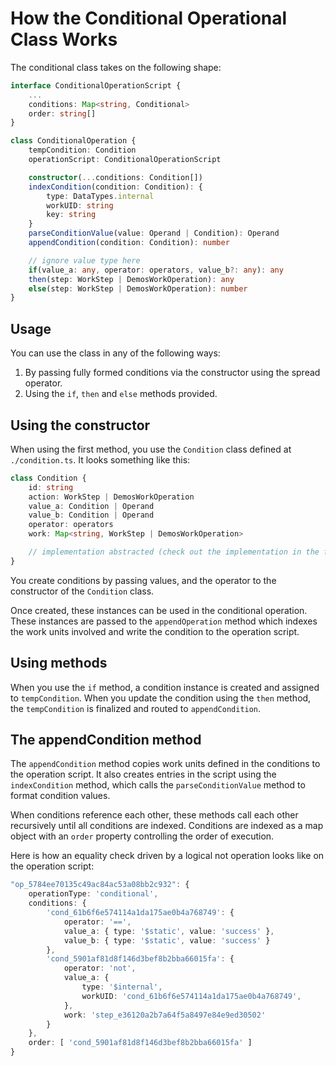 # How the Conditional Operational Class Works

The conditional class takes on the following shape:

```ts
interface ConditionalOperationScript {
    ...
    conditions: Map<string, Conditional>
    order: string[]
}

class ConditionalOperation {
    tempCondition: Condition
    operationScript: ConditionalOperationScript

    constructor(...conditions: Condition[])
    indexCondition(condition: Condition): {
        type: DataTypes.internal
        workUID: string
        key: string
    }
    parseConditionValue(value: Operand | Condition): Operand
    appendCondition(condition: Condition): number

    // ignore value type here
    if(value_a: any, operator: operators, value_b?: any): any
    then(step: WorkStep | DemosWorkOperation): any
    else(step: WorkStep | DemosWorkOperation): number
}
```

## Usage

You can use the class in any of the following ways:

1. By passing fully formed conditions via the constructor using the spread operator.
2. Using the `if`, `then` and `else` methods provided.

## Using the constructor

When using the first method, you use the `Condition` class defined at `./condition.ts`. It looks something like this:

```ts
class Condition {
    id: string
    action: WorkStep | DemosWorkOperation
    value_a: Condition | Operand
    value_b: Condition | Operand
    operator: operators
    work: Map<string, WorkStep | DemosWorkOperation>

    // implementation abstracted (check out the implementation in the file)
}
```

You create conditions by passing values, and the operator to the constructor of the `Condition` class.

Once created, these instances can be used in the conditional operation. These instances are passed to the `appendOperation` method which indexes the work units involved and write the condition to the operation script.

## Using methods

When you use the `if` method, a condition instance is created and assigned to `tempCondition`. When you update the condition using the `then` method, the `tempCondition` is finalized and routed to `appendCondition`.

## The appendCondition method

The `appendCondition` method copies work units defined in the conditions to the operation script. It also creates entries in the script using the `indexCondition` method, which calls the `parseConditionValue` method to format condition values.

When conditions reference each other, these methods call each other recursively until all conditions are indexed. Conditions are indexed as a map object with an `order` property controlling the order of execution.

Here is how an equality check driven by a logical not operation looks like on the operation script:

```ts
"op_5784ee70135c49ac84ac53a08bb2c932": {
    operationType: 'conditional',
    conditions: {
        'cond_61b6f6e574114a1da175ae0b4a768749': {
            operator: '==',
            value_a: { type: '$static', value: 'success' },
            value_b: { type: '$static', value: 'success' }
        },
        'cond_5901af81d8f146d3bef8b2bba66015fa': {
            operator: 'not',
            value_a: {
                type: '$internal',
                workUID: 'cond_61b6f6e574114a1da175ae0b4a768749',
            },
            work: 'step_e36120a2b7a64f5a8497e84e9ed30502'
        }
    },
    order: [ 'cond_5901af81d8f146d3bef8b2bba66015fa' ]
}
```
